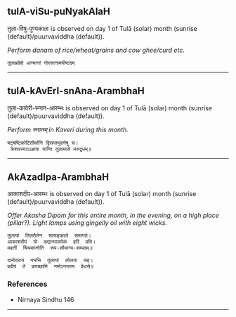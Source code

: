 ## tulA-viSu-puNyakAlaH
तुला-विषु-पुण्यकालः is observed on day 1 of Tulā (solar) month (sunrise (default)/puurvaviddha (default)).

_Perform danam of rice/wheat/grains and cow ghee/curd etc._

```
तुलाप्रवेशे धान्यानां गोरसानामपीष्टदम्
```

---
## tulA-kAvErI-snAna-ArambhaH
तुला-कावेरी-स्नान-आरम्भः is observed on day 1 of Tulā (solar) month (sunrise (default)/puurvaviddha (default)).

_Perform स्नानम् in Kaveri during this month._

```
षट्षष्टिकोटितीर्थानि द्विसप्तभुवनेषु च।
 केशवस्याऽऽज्ञया यान्ति तुलामासे मरुद्वृधम्॥
```

---
## AkAzadIpa-ArambhaH
आकाशदीप-आरम्भः is observed on day 1 of Tulā (solar) month (sunrise (default)/puurvaviddha (default)).

_Offer Akasha Dipam for this entire month, in the evening, on a high place (pillar?). Light lamps using gingelly oil with eight wicks._

```
तुलायां  तिलतैलेन  सायङ्काले  समागते।
आकाशदीपं  यो  दद्यान्मासमेकं  हरिं  प्रति।
महतीं  श्रियमाप्नोति  रूप-सौभाग्य-सम्पदम्॥

दामोदराय  नभसि  तुलायां  लोलया  सह।
प्रदीपं  ते  प्रयच्छामि  नमोऽनन्ताय  वेधसे॥

```
### References
* Nirnaya Sindhu 146


---

